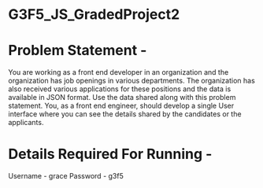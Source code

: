 # G3F5_JS_GradedProject2

# Problem Statement - 

You are working as a front end developer in an organization and the organization has job openings in various departments. The organization has also received various applications for these positions and the data is available in JSON format. Use the data shared along with this problem statement. You, as a front end engineer, should develop a single User interface where you can see the details shared by the candidates or the applicants. 

# Details Required For Running -

Username - grace
Password - g3f5
 
